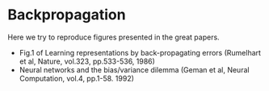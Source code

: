 # Backpropagation

Here we try to reproduce figures presented in the great papers.

- Fig.1 of Learning representations by back-propagating errors (Rumelhart et al, Nature, vol.323, pp.533-536, 1986) 
- Neural networks and the bias/variance dilemma (Geman et al, Neural Computation, vol.4, pp.1-58. 1992)


